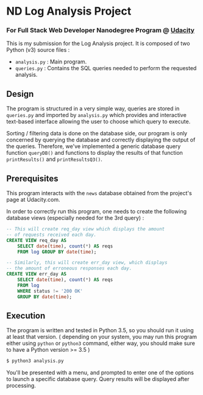 # ND Log Analysis Project
### For Full Stack Web Developer Nanodegree Program @ [Udacity](http://www.udacity.com)

This is my submission for the Log Analysis project. It is composed of two Python (v3) source files :

* `analysis.py` : Main program.
* `queries.py` : Contains the SQL queries needed to perform the requested analysis.

## Design

The program is structured in a very simple way, queries are stored in `queries.py` and imported by `analysis.py` which provides and interactive text-based interface allowing the user to choose which query to execute. 

Sorting / filtering data is done on the database side, our program is only concerned by querying the database and correctly displaying the output of the queries. Therefore, we've implemented a generic database query function `queryDB()` and functions to display the results of that function `printResults()` and `printResultsQ3()`.

## Prerequisites

This program interacts with the `news` database obtained from the project's page at Udacity.com.

In order to correctly run this program, one needs to create the following database views (especially needed for the 3rd query) :

```sql
-- This will create req_day view which displays the amount
-- of requests received each day.
CREATE VIEW req_day AS 
    SELECT date(time), count(*) AS reqs 
    FROM log GROUP BY date(time);
```
```sql
-- Similarly, this will create err_day view, which displays
-- the amount of erroneous responses each day.
CREATE VIEW err_day AS 
    SELECT date(time), count(*) AS reqs 
    FROM log 
    WHERE status != '200 OK' 
    GROUP BY date(time);
```

## Execution

The program is written and tested in Python 3.5, so you should run it using at least that version. ( depending on your system, you may run this program either using `python` or `python3` command, either way, you should make sure to have a Python version >= 3.5 )

```bash
$ python3 analysis.py
```
You'll be presented with a menu, and prompted to enter one of the options to launch a specific database query. Query results will be displayed after processing.
